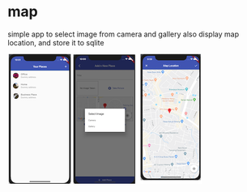 # map

simple app to select image from camera and gallery also display map location, and store it to sqlite


![Screenshot](map.png)

